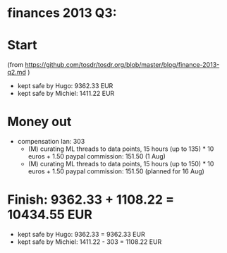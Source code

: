 # finances 2013 Q3:

# Start
(from https://github.com/tosdr/tosdr.org/blob/master/blog/finance-2013-q2.md )

* kept safe by Hugo: 9362.33 EUR
* kept safe by Michiel: 1411.22 EUR

# Money out

* compensation Ian: 303
    * (M) curating ML threads to data points, 15 hours (up to 135) * 10 euros + 1.50 paypal commission: 151.50 (1 Aug)
    * (M) curating ML threads to data points, 15 hours (up to 150) * 10 euros + 1.50 paypal commission: 151.50 (planned for 16 Aug)

# Finish: 9362.33 + 1108.22  = 10434.55 EUR

* kept safe by Hugo: 9362.33 = 9362.33 EUR
* kept safe by Michiel: 1411.22 - 303 =  1108.22 EUR

